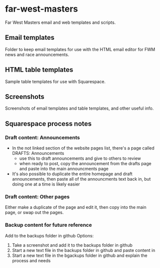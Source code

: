 # far-west-masters
Far West Masters email and web templates and scripts.

## Email templates
Folder to keep email templates for use with the HTML email editor for FWM news and race announcements.

## HTML table templates
Sample table templates for use with Squarespace.

## Screenshots
Screenshots of email templates and table templates, and other useful info.


## Squarespace process notes
### Draft content: Announcements
* In the not linked  section of the website pages list, there's a page called DRAFTS: Announcements
  * use this to draft announcements and give to others to review
  * when ready to post, copy the announcement from the drafts page and paste into the main announcments page
* It's also possible to duplicate the entire homepage and draft announcements, then paste all of the announcments text back in, but doing one at a time is likely easier

### Draft content: Other pages
Either make a duplicate of the page and edit it, then copy into the main page, or swap out the pages.

### Backup content for future reference
Add to the backups folder in github
Options:
1. Take a screenshot and add it to the backups folder in github
2. Start a new text file in the backups folder in github and paste content in
3. Start a new text file in the bgackups folder in github and explain the process and needs
